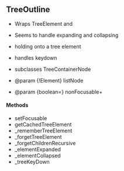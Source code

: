 ## TreeOutline
+ Wraps TreeElement and
+ Seems to handle expanding and collapsing
+ holding onto a tree element
+ handles keydown

+ subclasses TreeContainerNode
+ @param {!Element} listNode
+ @param {boolean=} nonFocusable+

#### Methods
+ setFocusable
+ getCachedTreeElement
+ _rememberTreeElement
+ _forgetTreeElement
+ _forgetChildrenRecursive
+ _elementExpanded
+ _elementCollapsed
+ _treeKeyDown